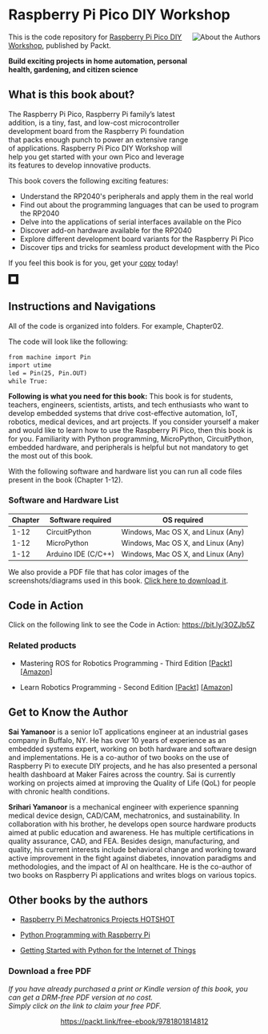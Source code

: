 


# Raspberry Pi Pico DIY Workshop

<a href="https://www.packtpub.com/product/raspberry-pi-pico-diy-workshop/9781801814812?utm_source=github&utm_medium=repository&utm_campaign=9781801814812"><img src="https://static.packt-cdn.com/products/9781801814812/cover/smaller" alt="About the Authors" height="256px" align="right"></a>

This is the code repository for [Raspberry Pi Pico DIY Workshop](https://www.packtpub.com/product/raspberry-pi-pico-diy-workshop/9781801814812?utm_source=github&utm_medium=repository&utm_campaign=9781801814812), published by Packt.

**Build exciting projects in home automation, personal health, gardening, and citizen science**

## What is this book about?
The Raspberry Pi Pico, Raspberry Pi family’s latest addition, is a tiny, fast, and low-cost microcontroller development board from the Raspberry Pi foundation that packs enough punch to power an extensive range of applications. Raspberry Pi Pico DIY Workshop will help you get started with your own Pico and leverage its features to develop innovative products. 

This book covers the following exciting features:
* Understand the RP2040's peripherals and apply them in the real world
* Find out about the programming languages that can be used to program the RP2040
* Delve into the applications of serial interfaces available on the Pico
* Discover add-on hardware available for the RP2040
* Explore different development board variants for the Raspberry Pi Pico
* Discover tips and tricks for seamless product development with the Pico

If you feel this book is for you, get your [copy](https://www.amazon.com/dp/1801814813) today!

<a href="https://www.packtpub.com/?utm_source=github&utm_medium=banner&utm_campaign=GitHubBanner"><img src="https://raw.githubusercontent.com/PacktPublishing/GitHub/master/GitHub.png" 
alt="https://www.packtpub.com/" border="5" /></a>

## Instructions and Navigations
All of the code is organized into folders. For example, Chapter02.

The code will look like the following:
```
from machine import Pin
import utime
led = Pin(25, Pin.OUT)
while True:
```

**Following is what you need for this book:**
This book is for students, teachers, engineers, scientists, artists, and tech enthusiasts who want to develop embedded systems that drive cost-effective automation, IoT, robotics, medical devices, and art projects. If you consider yourself a maker and would like to learn how to use the Raspberry Pi Pico, then this book is for you. Familiarity with Python programming, MicroPython, CircuitPython, embedded hardware, and peripherals is helpful but not mandatory to get the most out of this book.

With the following software and hardware list you can run all code files present in the book (Chapter 1-12).
### Software and Hardware List
| Chapter | Software required | OS required |
| -------- | ------------------------------------ | ----------------------------------- |
| 1-12 | CircuitPython | Windows, Mac OS X, and Linux (Any) |
| 1-12 | MicroPython | Windows, Mac OS X, and Linux (Any) |
| 1-12 | Arduino IDE (C/C++) | Windows, Mac OS X, and Linux (Any) |

We also provide a PDF file that has color images of the screenshots/diagrams used in this book. [Click here to download it](https://static.packt-cdn.com/downloads/9781801814812_ColorImages.pdf).

## Code in Action

Click on the following link to see the Code in Action:
https://bit.ly/3OZJb5Z

### Related products
* Mastering ROS for Robotics Programming - Third Edition [[Packt]](https://www.packtpub.com/product/mastering-ros-for-robotics-programming-third-edition/9781801071024?utm_source=github&utm_medium=repository&utm_campaign=9781801071024) [[Amazon]](https://www.amazon.com/dp/1801071020)

* Learn Robotics Programming - Second Edition [[Packt]](https://www.packtpub.com/product/learn-robotics-programming-second-edition/9781839218804?utm_source=github&utm_medium=repository&utm_campaign=9781839218804) [[Amazon]](https://www.amazon.com/dp/1839218800)

## Get to Know the Author
**Sai Yamanoor**
is a senior IoT applications engineer at an industrial gases company in Buffalo, NY. He has over 10 years of experience as an embedded systems expert, working on both hardware and software design and implementations. He is a co-author of two books on the use of Raspberry Pi to execute DIY projects, and he has also presented a personal health dashboard at Maker Faires across the country. Sai is currently working on projects aimed at improving the Quality of Life (QoL) for people with chronic health conditions.

**Srihari Yamanoor**
is a mechanical engineer with experience spanning medical device design, CAD/CAM, mechatronics, and sustainability. In collaboration with his brother, he develops open source hardware products aimed at public education and awareness. He has multiple certifications in quality assurance, CAD, and FEA. Besides design, manufacturing, and quality, his current interests include behavioral change and working toward active improvement in the fight against diabetes, innovation paradigms and methodologies, and the impact of AI on healthcare. He is the co-author of two books on Raspberry Pi applications and writes blogs on various topics.

## Other books by the authors
* [Raspberry Pi Mechatronics Projects HOTSHOT](https://www.packtpub.com/product/raspberry-pi-mechatronics-projects-hotshot/9781849696227?utm_source=github&utm_medium=repository&utm_campaign=9781849696227)

* [Python Programming with Raspberry Pi](https://www.packtpub.com/product/python-programming-with-raspberry-pi/9781786467577?utm_source=github&utm_medium=repository&utm_campaign=9781786467577)

* [Getting Started with Python for the Internet of Things](https://www.packtpub.com/product/getting-started-with-python-for-the-internet-of-things/9781838555795?utm_source=github&utm_medium=repository&utm_campaign=9781838555795)
### Download a free PDF

 <i>If you have already purchased a print or Kindle version of this book, you can get a DRM-free PDF version at no cost.<br>Simply click on the link to claim your free PDF.</i>
<p align="center"> <a href="https://packt.link/free-ebook/9781801814812">https://packt.link/free-ebook/9781801814812 </a> </p>